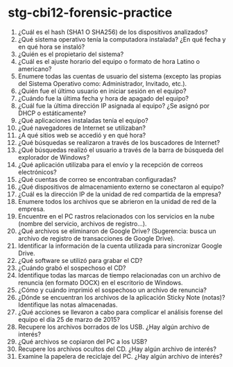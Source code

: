 # stg-cbi12-forensic-practice

1.	¿Cuál es el hash (SHA1 O SHA256) de los dispositivos analizados?
2.	¿Qué sistema operativo tenía la computadora instalada? ¿En qué fecha y en qué hora se instaló?
3.	¿Quién es el propietario del sistema?
4.	¿Cuál es el ajuste horario del equipo o formato de hora Latino o americano?
5.	Enumere todas las cuentas de usuario del sistema (excepto las propias del Sistema Operativo como: Administrador, Invitado, etc.).
6.	¿Quién fue el último usuario en iniciar sesión en el equipo?
7.	¿Cuándo fue la última fecha y hora de apagado del equipo?
8.	¿Cuál fue la última dirección IP asignada al equipo? ¿Se asignó por DHCP o estáticamente?
9.	¿Qué aplicaciones instaladas tenía el equipo?
10.	¿Qué navegadores de Internet se utilizaban?
11.	¿A qué sitios web se accedió y en qué hora?
12.	¿Qué búsquedas se realizaron a través de los buscadores de Internet?
13.	¿Qué búsquedas realizó el usuario a través de la barra de búsqueda del explorador de Windows?
14.	¿Qué aplicación utilizaba para el envío y la recepción de correos electrónicos?
15.	¿Qué cuentas de correo se encontraban configuradas?
16.	¿Qué dispositivos de almacenamiento externo se conectaron al equipo?
17.	¿Cuál es la dirección IP de la unidad de red compartida de la empresa?
18.	Enumere todos los archivos que se abrieron en la unidad de red de la empresa.
19.	Encuentre en el PC rastros relacionados con los servicios en la nube (nombre del servicio, archivos de registro…).
20.	¿Qué archivos se eliminaron de Google Drive? (Sugerencia: busca un archivo de registro de transacciones de Google Drive).
21.	Identificar la información de la cuenta utilizada para sincronizar Google Drive.
22.	¿Qué software se utilizó para grabar el CD?
23.	¿Cuándo grabó el sospechoso el CD?
24.	Identifique todas las marcas de tiempo relacionadas con un archivo de renuncia (en formato DOCX) en el escritorio de Windows.
25.	¿Cómo y cuándo imprimió el sospechoso un archivo de renuncia?
26.	¿Dónde se encuentran los archivos de la aplicación Sticky Note (notas)? Identifique las notas almacenadas.
27.	¿Qué acciones se llevaron a cabo para complicar el análisis forense del equipo el día 25 de marzo de 2015?
28.	Recupere los archivos borrados de los USB. ¿Hay algún archivo de interés?
29.	¿Qué archivos se copiaron del PC a los USB?
30.	Recupere los archivos ocultos del CD. ¿Hay algún archivo de interés?
31.	Examine la papelera de reciclaje del PC. ¿Hay algún archivo de interés?
